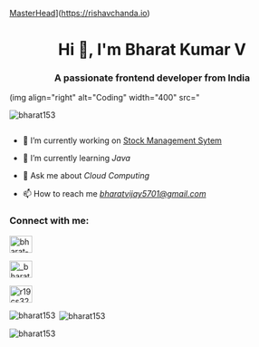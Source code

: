 [MasterHead](https://encrypted-tbn0.gstatic.com/images?q=tbn:ANd9GcS64S9OmqvISkRtTYGkRfpd4ijNPU-IX0lF1w&usqp=CAU)](https://rishavchanda.io)

<h1 align="center">Hi 👋, I'm Bharat Kumar V</h1>

<h3 align="center">A passionate frontend developer from India</h3>

(img align="right" alt="Coding" width="400" src="
<p align="left"> <img src="https://komarev.com/ghpvc/?username=bharat153&label=Profile%20views&color=0e75b6&style=flat" alt="bharat153" /> </p>

<p align="left"> <a href="https://twitter.com/" target="blank"><img src="https://img.shields.io/twitter/follow/?logo=twitter&style=for-the-badge" alt="" /></a> </p>

- 🔭 I’m currently working on [Stock Management Sytem](http://3.83.233.147/stock/)

- 🌱 I’m currently learning *Java*

- 💬 Ask me about *Cloud Computing*

- 📫 How to reach me *bharatvijay5701@gmail.com*

<h3 align="left">Connect with me:</h3>

<p align="left">

<a href="https://linkedin.com/in/bharat-kumar-27b84118a" target="blank"><img align="center" src="https://raw.githubusercontent.com/rahuldkjain/github-profile-readme-generator/master/src/images/icons/Social/linked-in-alt.svg" alt="bharat-kumar-27b84118a" height="30" width="40" /></a>

<a href="https://instagram.com/__bharatkumar__" target="blank"><img align="center" src="https://raw.githubusercontent.com/rahuldkjain/github-profile-readme-generator/master/src/images/icons/Social/instagram.svg" alt="_bharatkumar_" height="30" width="40" /></a>

<a href="https://www.hackerrank.com/r19cs328" target="blank"><img align="center" src="https://raw.githubusercontent.com/rahuldkjain/github-profile-readme-generator/master/src/images/icons/Social/hackerrank.svg" alt="r19cs328" height="30" width="40" /></a>

</p>

<p><img align="left" src="https://github-readme-stats.vercel.app/api/top-langs?username=bharat153&show_icons=true&locale=en&layout=compact" alt="bharat153" /></p>

<p>&nbsp;<img align="center" src="https://github-readme-stats.vercel.app/api?username=bharat153&show_icons=true&locale=en" alt="bharat153" /></p>

<p><img align="center" src="https://github-readme-streak-stats.herokuapp.com/?user=bharat153&" alt="bharat153" /></p>
































